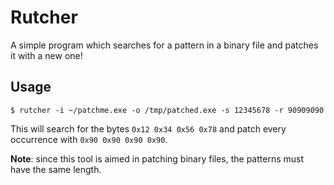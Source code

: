 # Rutcher
A simple program which searches for a pattern in a binary file and patches it with a new one!

## Usage

```
$ rutcher -i ~/patchme.exe -o /tmp/patched.exe -s 12345678 -r 90909090
```

This will search for the bytes `0x12 0x34 0x56 0x78` and patch every occurrence with `0x90 0x90 0x90 0x90`.

**Note**: since this tool is aimed in patching binary files, the patterns must have the same length.